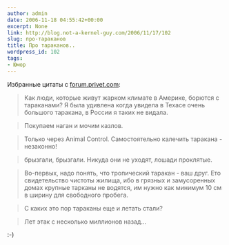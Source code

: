 ```yaml
---
author: admin
date: 2006-11-18 04:55:42+00:00
excerpt: None
link: http://blog.not-a-kernel-guy.com/2006/11/17/102
slug: про-тараканов
title: Про тараканов..
wordpress_id: 102
tags:
- Юмор
---
```


Избранные цитаты с [forum.privet.com](http://forum.privet.com/viewtopic.php?t=108946):

> Как люди, которые живут жарком климате в Америке, борются с тараканами? Я была удивлена когда увидела в Техасе очень большого таракана, в России я таких не видала.

> Покупаем наган и мочим казлов.

> Только через Animal Control. Самостоятельно калечить таракана - незаконно!

> брызгали, брызгали. Никуда они не уходят, лошади проклятые.

> Во-первых, надо понять, что тропический таракан - ваш друг. Ето свидетельство чистоты жилища, ибо в грязных и замусоренных домах крупные тарканы не водятся, им нужно как минимум 10 см в ширину для свободного пробега.

> С каких это пор тараканы еще и летать стали?

> Лет этак с несколько миллионов назад...

:-)

